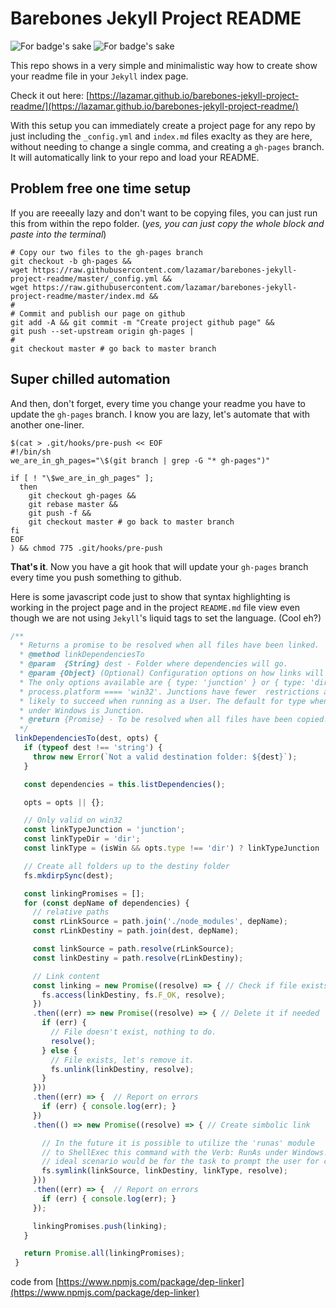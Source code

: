 # Barebones Jekyll Project README

![For badge's sake](http://forthebadge.com/images/badges/no-ragrets.svg) ![For badge's sake](http://forthebadge.com/images/badges/gluten-free.svg)

This repo shows in a very simple and minimalistic way how to create show your readme file in your `Jekyll` index page.

Check it out here: [https://lazamar.github.io/barebones-jekyll-project-readme/](https://lazamar.github.io/barebones-jekyll-project-readme/)

With this setup you can immediately create a project page for any repo by just including the `_config.yml` and `index.md` files exaclty as they are here, without needing to change a single comma, and creating a `gh-pages` branch. It will automatically link to your repo and load your README.

## Problem free one time setup

If you are reeeally lazy and don't want to be copying files, you can just run this from within the repo folder. (*yes, you can just copy the whole block and paste into the terminal*)


```
# Copy our two files to the gh-pages branch
git checkout -b gh-pages &&
wget https://raw.githubusercontent.com/lazamar/barebones-jekyll-project-readme/master/_config.yml &&
wget https://raw.githubusercontent.com/lazamar/barebones-jekyll-project-readme/master/index.md &&
#
# Commit and publish our page on github
git add -A && git commit -m "Create project github page" &&
git push --set-upstream origin gh-pages |
#
git checkout master # go back to master branch
```

## Super chilled automation

And then, don't forget, every time you change your readme you have to update the `gh-pages` branch. I know you are lazy, let's automate that with another one-liner.


```
$(cat > .git/hooks/pre-push << EOF
#!/bin/sh
we_are_in_gh_pages="\$(git branch | grep -G "* gh-pages")"

if [ ! "\$we_are_in_gh_pages" ];
  then
    git checkout gh-pages &&
    git rebase master &&
    git push -f &&
    git checkout master # go back to master branch
fi
EOF
) && chmod 775 .git/hooks/pre-push
```

**That's it**. Now you have a git hook that will update your `gh-pages` branch every time you push something to github.


Here is some javascript code just to show that syntax highlighting is working in the project page and in the project `README.md` file view even though we are not using `Jekyll`'s liquid tags to set the language. (Cool eh?)


``` javascript
/**
  * Returns a promise to be resolved when all files have been linked.
  * @method linkDependenciesTo
  * @param  {String} dest - Folder where dependencies will go.
  * @param {Object} (Optional) Configuration options on how links will be created.
  * The only options available are { type: 'junction' } or { type: 'dir'} when
  * process.platform ==== 'win32'. Junctions have fewer  restrictions and are more
  * likely to succeed when running as a User. The default for type when running
  * under Windows is Junction.
  * @return {Promise} - To be resolved when all files have been copied.
  */
 linkDependenciesTo(dest, opts) {
   if (typeof dest !== 'string') {
     throw new Error(`Not a valid destination folder: ${dest}`);
   }

   const dependencies = this.listDependencies();

   opts = opts || {};

   // Only valid on win32
   const linkTypeJunction = 'junction';
   const linkTypeDir = 'dir';
   const linkType = (isWin && opts.type !== 'dir') ? linkTypeJunction : linkTypeDir;

   // Create all folders up to the destiny folder
   fs.mkdirpSync(dest);

   const linkingPromises = [];
   for (const depName of dependencies) {
     // relative paths
     const rLinkSource = path.join('./node_modules', depName);
     const rLinkDestiny = path.join(dest, depName);

     const linkSource = path.resolve(rLinkSource);
     const linkDestiny = path.resolve(rLinkDestiny);

     // Link content
     const linking = new Promise((resolve) => { // Check if file exists
       fs.access(linkDestiny, fs.F_OK, resolve);
     })
     .then((err) => new Promise((resolve) => { // Delete it if needed
       if (err) {
         // File doesn't exist, nothing to do.
         resolve();
       } else {
         // File exists, let's remove it.
         fs.unlink(linkDestiny, resolve);
       }
     }))
     .then((err) => {  // Report on errors
       if (err) { console.log(err); }
     })
     .then(() => new Promise((resolve) => { // Create simbolic link

       // In the future it is possible to utilize the 'runas' module
       // to ShellExec this command with the Verb: RunAs under Windows. The
       // ideal scenario would be for the task to prompt the user for credentials.
       fs.symlink(linkSource, linkDestiny, linkType, resolve);
     }))
     .then((err) => {  // Report on errors
       if (err) { console.log(err); }
     });

     linkingPromises.push(linking);
   }

   return Promise.all(linkingPromises);
 }
```

code from [https://www.npmjs.com/package/dep-linker](https://www.npmjs.com/package/dep-linker)
